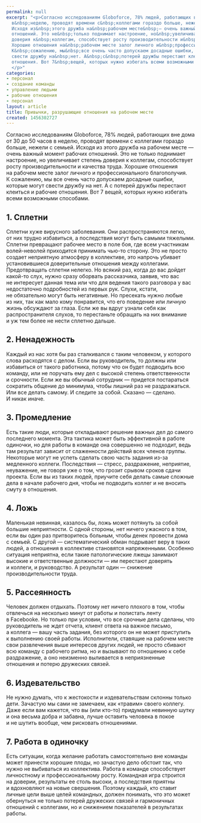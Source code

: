 ```yaml
---
permalink: null
excerpt: "<p>Согласно исследованиям Globoforce, 78% людей, работающих вне дома от&nbsp;30&nbsp;до&nbsp;50&nbsp;часов
  в&nbsp;неделю, проводят времени с&nbsp;коллегами гораздо больше, нежели с&nbsp;семьей.
  Исходя из&nbsp;этого дружба на&nbsp;рабочем месте&nbsp;— очень важный момент рабочих
  отношений. Это не&nbsp;только поднимает настроение, но&nbsp;увеличивает степень
  доверия к&nbsp;коллегам, способствует росту производительности и&nbsp;качества труда.
  Хорошие отношения на&nbsp;рабочем месте залог личного и&nbsp;профессионального благополучия.
  К&nbsp;сожалению, мы&nbsp;все очень часто допускаем досадные ошибки, которые могут
  свести дружбу на&nbsp;нет. А&nbsp;с&nbsp;потерей дружбы перестают клеиться и&nbsp;рабочие
  отношения. Вот 7&nbsp;вещей, которых нужно избегать всеми возможными способами.
  </p>"
categories:
- персонал
- создание команды
- управление людьми
- рабочие отношения
- персонал
layout: article
title: Привычки, разрушающие отношения на рабочем месте
created: 1456302727
---
```

<p>Согласно исследованиям Globoforce, 78% людей, работающих вне дома от&nbsp;30&nbsp;до&nbsp;50&nbsp;часов в&nbsp;неделю, проводят времени с&nbsp;коллегами гораздо больше, нежели с&nbsp;семьей. Исходя из&nbsp;этого дружба на&nbsp;рабочем месте&nbsp;— очень важный момент рабочих отношений. Это не&nbsp;только поднимает настроение, но&nbsp;увеличивает степень доверия к&nbsp;коллегам, способствует росту производительности и&nbsp;качества труда. Хорошие отношения на&nbsp;рабочем месте залог личного и&nbsp;профессионального благополучия. К&nbsp;сожалению, мы&nbsp;все очень часто допускаем досадные ошибки, которые могут свести дружбу на&nbsp;нет. А&nbsp;с&nbsp;потерей дружбы перестают клеиться и&nbsp;рабочие отношения. Вот 7&nbsp;вещей, которых нужно избегать всеми возможными способами. </p>
<h2>1. Сплетни</h2>
<p>Сплетни хуже вирусного заболевания. Они распространяются легко, от&nbsp;них трудно избавиться, а&nbsp;последствия могут быть самыми тяжелыми. Сплетни превращают рабочее место в&nbsp;поле боя, где всем участникам волей-неволей приходится принимать чью-то сторону. Это не&nbsp;просто создает неприятную атмосферу в&nbsp;коллективе, это напрочь убивает установившиеся доверительные отношения между коллегами. Предотвращать сплетни нелегко. Но&nbsp;всякий раз, когда до&nbsp;вас дойдет какой-то слух, нужно сразу оборвать рассказчика, заявив, что вас не&nbsp;интересует данная тема или что для ведения такого разговора у&nbsp;вас недостаточно подробностей из&nbsp;первых рук. Слухи, кстати, не&nbsp;обязательно могут быть негативные. Но&nbsp;пресекать нужно любые из&nbsp;них, так как мало кому понравится, что его поведение или личную жизнь обсуждают за&nbsp;глаза. Если&nbsp;же вы&nbsp;вдруг узнали себя как распространителя слухов, то&nbsp;перестаньте обращать на&nbsp;них внимание и&nbsp;уж&nbsp;тем более не&nbsp;нести сплетню дальше.</p>
<h2>2. Ненадежность</h2>
<p>Каждый из&nbsp;нас хотя&nbsp;бы раз сталкивался с&nbsp;таким человеком, у&nbsp;которого слова расходятся с&nbsp;делом. Если вы&nbsp;руководитель, то&nbsp;должны или избавиться от&nbsp;такого работника, потому что он&nbsp;будет подводить всю команду, или не&nbsp;поручать ему дел с&nbsp;высокой степень ответственности и&nbsp;срочности. Если&nbsp;же вы&nbsp;обычный сотрудник&nbsp;— придется постараться сократить общение до&nbsp;минимума, чтобы лишний раз не&nbsp;раздражаться. Или все делать самому. И&nbsp;следите за&nbsp;собой. Сказано&nbsp;— сделано. И&nbsp;никак иначе.</p>
<h2>3. Промедление</h2>
<p>Есть такие люди, которые откладывают решение важных дел до&nbsp;самого последнего момента. Эта тактика может быть эффективной в&nbsp;работе одиночки, но&nbsp;для работы в&nbsp;команде она совершенно не&nbsp;подходит, ведь там результат зависит от&nbsp;слаженности действий всех членов группы. Некоторые могут не&nbsp;успеть сделать свою часть задания из-за медленного коллеги. Последствия&nbsp;— стресс, раздражение, неприятие, неуважение, не&nbsp;говоря уже о&nbsp;том, что грозит срывом сроков сдачи проекта. Если вы&nbsp;из&nbsp;таких людей, приучите себя делать самые сложные дела в&nbsp;начале рабочего дня, чтобы не&nbsp;подводить коллег и&nbsp;не&nbsp;вносить смуту в&nbsp;отношения.</p>
<h2>4. Ложь</h2>
<p>Маленькая невинная, казалось&nbsp;бы, ложь может потянуть за&nbsp;собой большие неприятности. С&nbsp;одной стороны, нет ничего ужасного в&nbsp;том, если вы&nbsp;один раз притворитесь больным, чтобы денек провести дома с&nbsp;семьей. С&nbsp;другой&nbsp;— систематический обман подрывает веру в&nbsp;таких людей, а&nbsp;отношения в&nbsp;коллективе становятся напряженными. Особенно ситуация неприятна, если такие патологические лжецы занимают высокие и&nbsp;ответственные должности&nbsp;— им&nbsp;перестают доверять и&nbsp;коллеги, и&nbsp;руководство. А&nbsp;результат один&nbsp;— снижение производительности труда.</p>
<h2>5. Рассеянность </h2>
<p>Человек должен отдыхать. Поэтому нет ничего плохого в&nbsp;том, чтобы отвлечься на&nbsp;несколько минут от&nbsp;работы и&nbsp;полистать ленту в&nbsp;Facebooke. Но&nbsp;только при условии, что все срочные дела сделаны, что руководитель не&nbsp;ждет отчета, клиент ответа на&nbsp;важное письмо, а&nbsp;коллега&nbsp;— вашу часть задания, без которого он&nbsp;не&nbsp;может приступить к&nbsp;выполнению своей работы. Исполнители, ставящие на&nbsp;рабочем месте свои развлечения выше интересов других людей, не&nbsp;просто сбивают всю команду с&nbsp;рабочего ритма, но&nbsp;и&nbsp;вызывают по&nbsp;отношению к&nbsp;себе раздражение, а&nbsp;оно неизменно выливается в&nbsp;неприязненные отношения и&nbsp;потерю дружеских связей.</p>
<h2>6. Издевательство</h2>
<p>Не&nbsp;нужно думать, что к&nbsp;жестокости и&nbsp;издевательствам склонны только дети. Зачастую мы&nbsp;сами не&nbsp;замечаем, как «травим» своего коллегу. Даже если вам кажется, что&nbsp;вы (или кто-то) придумали невинную шутку и&nbsp;она весьма добра и&nbsp;забавна, лучше оставить человека в&nbsp;покое и&nbsp;не&nbsp;шутить вообще, чем рисковать отношениями. </p>
<h2>7. Работа в&nbsp;одиночку</h2>
<p>Есть ситуации, когда желание работать самостоятельно вне команды может принести хорошие плоды, но&nbsp;зачастую дело обстоит так, что нужно не&nbsp;выбиваться из&nbsp;коллектива. Работа в&nbsp;команде способствует личностному и&nbsp;профессиональному росту. Командная игра строится на&nbsp;доверии, результаты ее&nbsp;столь высоки, а&nbsp;последствия приятны и&nbsp;вдохновляют на&nbsp;новые свершения. Поэтому каждый, кто ставит личные цели выше целей командных, должен понимать, что это может обернуться не&nbsp;только потерей дружеских связей и&nbsp;гармоничных отношений с&nbsp;коллегами, но&nbsp;и&nbsp;снижением показателей в&nbsp;результатах работы.</p>
